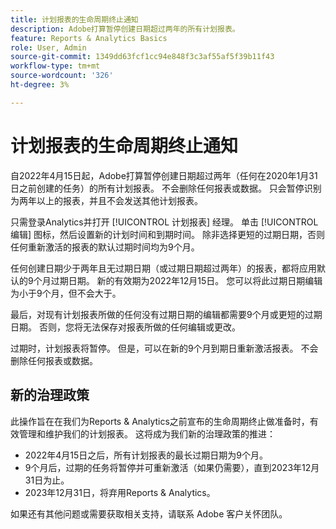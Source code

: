 ```yaml
---
title: 计划报表的生命周期终止通知
description: Adobe打算暂停创建日期超过两年的所有计划报表。
feature: Reports & Analytics Basics
role: User, Admin
source-git-commit: 1349dd63fcf1cc94e848f3c3af55af5f39b11f43
workflow-type: tm+mt
source-wordcount: '326'
ht-degree: 3%

---
```



# 计划报表的生命周期终止通知

自2022年4月15日起，Adobe打算暂停创建日期超过两年（任何在2020年1月31日之前创建的任务）的所有计划报表。 不会删除任何报表或数据。 只会暂停识别为两年以上的报表，并且不会发送其他计划报表。

只需登录Analytics并打开 [!UICONTROL 计划报表] 经理。 单击 [!UICONTROL 编辑] 图标，然后设置新的计划时间和到期时间。 除非选择更短的过期日期，否则任何重新激活的报表的默认过期时间均为9个月。

任何创建日期少于两年且无过期日期（或过期日期超过两年）的报表，都将应用默认的9个月过期日期。 新的有效期为2022年12月15日。 您可以将此过期日期编辑为小于9个月，但不会大于。

最后，对现有计划报表所做的任何没有过期日期的编辑都需要9个月或更短的过期日期。 否则，您将无法保存对报表所做的任何编辑或更改。

过期时，计划报表将暂停。 但是，可以在新的9个月到期日重新激活报表。 不会删除任何报表或数据。

## 新的治理政策

此操作旨在在我们为Reports &amp; Analytics之前宣布的生命周期终止做准备时，有效管理和维护我们的计划报表。 这将成为我们新的治理政策的推进：

* 2022年4月15日之后，所有计划报表的最长过期日期为9个月。
* 9个月后，过期的任务将暂停并可重新激活（如果仍需要），直到2023年12月31日为止。
* 2023年12月31日，将弃用Reports &amp; Analytics。

如果还有其他问题或需要获取相关支持，请联系 Adobe 客户关怀团队。
